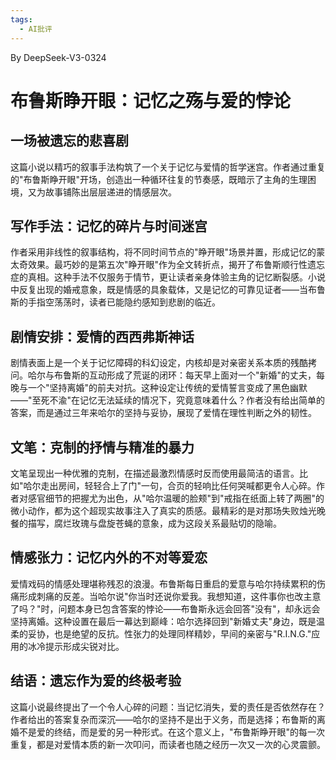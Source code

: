 ```yaml
---
tags:
  - AI批评
---
```


By DeepSeek-V3-0324

# 布鲁斯睁开眼：记忆之殇与爱的悖论

## 一场被遗忘的悲喜剧

这篇小说以精巧的叙事手法构筑了一个关于记忆与爱情的哲学迷宫。作者通过重复的"布鲁斯睁开眼"开场，创造出一种循环往复的节奏感，既暗示了主角的生理困境，又为故事铺陈出层层递进的情感层次。

## 写作手法：记忆的碎片与时间迷宫

作者采用非线性的叙事结构，将不同时间节点的"睁开眼"场景并置，形成记忆的蒙太奇效果。最巧妙的是第五次"睁开眼"作为全文转折点，揭开了布鲁斯顺行性遗忘症的真相。这种手法不仅服务于情节，更让读者亲身体验主角的记忆断裂感。小说中反复出现的婚戒意象，既是情感的具象载体，又是记忆的可靠见证者——当布鲁斯的手指空荡荡时，读者已能隐约感知到悲剧的临近。

## 剧情安排：爱情的西西弗斯神话

剧情表面上是一个关于记忆障碍的科幻设定，内核却是对亲密关系本质的残酷拷问。哈尔与布鲁斯的互动形成了荒诞的闭环：每天早上面对一个"新婚"的丈夫，每晚与一个"坚持离婚"的前夫对抗。这种设定让传统的爱情誓言变成了黑色幽默——"至死不渝"在记忆无法延续的情况下，究竟意味着什么？作者没有给出简单的答案，而是通过三年来哈尔的坚持与妥协，展现了爱情在理性判断之外的韧性。

## 文笔：克制的抒情与精准的暴力

文笔呈现出一种优雅的克制，在描述最激烈情感时反而使用最简洁的语言。比如"哈尔走出房间，轻轻合上了门"一句，合页的轻响比任何哭喊都更令人心碎。作者对感官细节的把握尤为出色，从"哈尔温暖的脸颊"到"戒指在纸面上转了两圈"的微小动作，都为这个超现实故事注入了真实的质感。最精彩的是对那场失败烛光晚餐的描写，腐烂玫瑰与盘旋苍蝇的意象，成为这段关系最贴切的隐喻。

## 情感张力：记忆内外的不对等爱恋

爱情戏码的情感处理堪称残忍的浪漫。布鲁斯每日重启的爱意与哈尔持续累积的伤痛形成刺痛的反差。当哈尔说"你当时还说你爱我。我想知道，这件事你也改主意了吗？"时，问题本身已包含答案的悖论——布鲁斯永远会回答"没有"，却永远会坚持离婚。这种设置在最后一幕达到巅峰：哈尔选择回到"新婚丈夫"身边，既是温柔的妥协，也是绝望的反抗。性张力的处理同样精妙，早间的亲密与"R.I.N.G."应用的冰冷提示形成尖锐对比。

## 结语：遗忘作为爱的终极考验

这篇小说最终提出了一个令人心碎的问题：当记忆消失，爱的责任是否依然存在？作者给出的答案复杂而深沉——哈尔的坚持不是出于义务，而是选择；布鲁斯的离婚不是爱的终结，而是爱的另一种形式。在这个意义上，"布鲁斯睁开眼"的每一次重复，都是对爱情本质的新一次叩问，而读者也随之经历一次又一次的心灵震颤。
